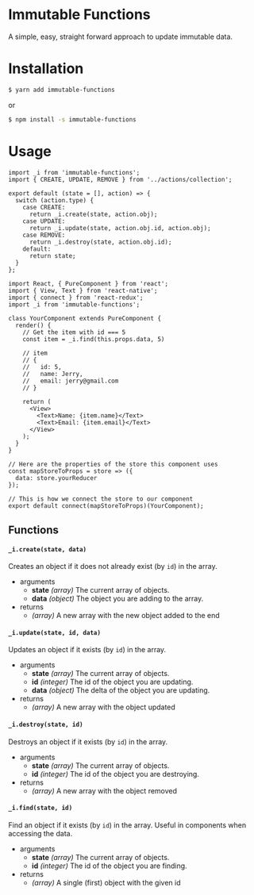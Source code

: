 # Immutable Functions
A simple, easy, straight forward approach to update immutable data.

# Installation
```sh
$ yarn add immutable-functions
```
or
```sh
$ npm install -s immutable-functions
```

# Usage
```
import _i from 'immutable-functions';
import { CREATE, UPDATE, REMOVE } from '../actions/collection';

export default (state = [], action) => {
  switch (action.type) {
    case CREATE:
      return _i.create(state, action.obj);
    case UPDATE:
      return _i.update(state, action.obj.id, action.obj);
    case REMOVE:
      return _i.destroy(state, action.obj.id);
    default:
      return state;
  }
};
```

```
import React, { PureComponent } from 'react';
import { View, Text } from 'react-native';
import { connect } from 'react-redux';
import _i from 'immutable-functions';

class YourComponent extends PureComponent {
  render() {
    // Get the item with id === 5
    const item = _i.find(this.props.data, 5)

    // item
    // {
    //   id: 5,
    //   name: Jerry,
    //   email: jerry@gmail.com
    // }

    return (
      <View>
        <Text>Name: {item.name}</Text>
        <Text>Email: {item.email}</Text>
      </View>
    );
  }
}

// Here are the properties of the store this component uses
const mapStoreToProps = store => ({
  data: store.yourReducer
});

// This is how we connect the store to our component
export default connect(mapStoreToProps)(YourComponent);
```

## Functions
#### `_i.create(state, data)`
Creates an object if it does not already exist (by `id`) in the array.
  - arguments
    - **state** *(array)* The current array of objects.
    - **data** *(object)* The object you are adding to the array.
- returns
    - *(array)* A new array with the new object added to the end

#### `_i.update(state, id, data)`
Updates an object if it exists (by `id`) in the array.
  - arguments
    - **state** *(array)* The current array of objects.
    - **id** *(integer)* The id of the object you are updating.
    - **data** *(object)* The delta of the object you are updating.
- returns
    - *(array)* A new array with the object updated

#### `_i.destroy(state, id)`
Destroys an object if it exists (by `id`) in the array.
  - arguments
    - **state** *(array)* The current array of objects.
    - **id** *(integer)* The id of the object you are destroying.
- returns
    - *(array)* A new array with the object removed

#### `_i.find(state, id)`
Find an object if it exists (by `id`) in the array. Useful in components when accessing the data.
  - arguments
    - **state** *(array)* The current array of objects.
    - **id** *(integer)* The id of the object you are finding.
- returns
    - *(array)* A single (first) object with the given id
